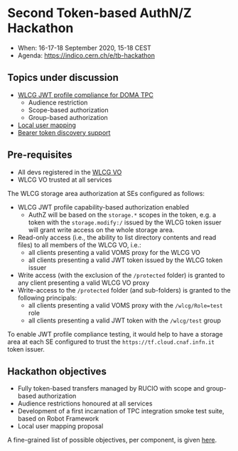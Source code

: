 # Second Token-based AuthN/Z Hackathon

- When: 16-17-18 September 2020, 15-18 CEST
- Agenda: https://indico.cern.ch/e/tb-hackathon

## Topics under discussion

- [WLCG JWT profile compliance for DOMA TPC](./wlcg-jwt-profile.md)
  - Audience restriction
  - Scope-based authorization
  - Group-based authorization
- [Local user mapping](./local-user-mapping.md)
- [Bearer token discovery
  support](https://github.com/WLCG-AuthZ-WG/bearer-token-discovery/blob/master/specification.md)

## Pre-requisites

- All devs registered in the [WLCG VO][wlcg-vo]
- WLCG VO trusted at all services

The WLCG storage area authorization at SEs configured as follows:

- WLCG JWT profile capability-based authorization enabled
  - AuthZ will be based on the `storage.*` scopes in the token, e.g. a token
    with the `storage.modify:/` issued by the WLCG token issuer will grant
    write access on the whole storage area.
- Read-only access (i.e., the ability to list directory contents and
  read files) to all members of the WLCG VO, i.e.:
  - all clients presenting a valid VOMS proxy for the WLCG VO
  - all clients presenting a valid JWT token issued by the WLCG token issuer
- Write access (with the exclusion of the `/protected` folder) is granted
  to any client presenting a valid WLCG VO proxy
- Write-access to the `/protected` folder (and sub-folders) is granted to the following principals:
  - all clients presenting a valid VOMS proxy with the `/wlcg/Role=test` role
  - all clients presenting a valid JWT token with the `/wlcg/test` group

To enable JWT profile compliance testing, it would help to have a storage area
at each SE configured to trust the `https://tf.cloud.cnaf.infn.it` token
issuer.

## Hackathon objectives

- Fully token-based transfers managed by RUCIO with scope and group-based
  authorization
- Audience restrictions honoured at all services
- Development of a first incarnation of TPC integration smoke test suite, based
  on Robot Framework
- Local user mapping proposal

A fine-grained list of possible objectives, per component, is given
[here](./objectives.md).

[wlcg-vo]: https://wlcg.cloud.cnaf.infn.it
